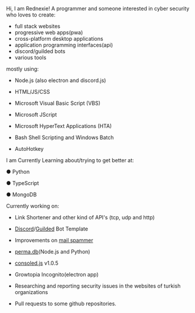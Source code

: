 Hi, I am Rednexie! A programmer and someone interested in cyber security who loves to create:

- full stack websites
- progressive web apps(pwa)
- cross-platform desktop applications
- application programming interfaces(api)
- discord/guilded bots
- various tools

mostly using:


- Node.js (also electron and discord.js)

- HTML/JS/CSS

- Microsoft Visual Basic Script (VBS)

- Microsoft JScript

- Microsoft HyperText Applications (HTA)

- Bash Shell Scripting and Windows Batch

- AutoHotkey 



I am Currently Learning about/trying to get better at:

● Python

● TypeScript

● MongoDB


 Currently working on:



- Link Shortener and other kind of API's (tcp, udp and http)

- [Discord](https://github.com/Rednexie/discord-template)/[Guilded](https://github.com/Rednexie/guilded-template) Bot Template

- Improvements on [mail spammer](https://github.com/Rednexie/mail-interface) 

- [perma.db](https://npmjs.com/perma.db)(Node.js and Python)

- [consoled.js](https://npmjs.com/consoled.js) v1.0.5

- Growtopia Incognito(electron app)

- Researching and reporting security issues in the websites of turkish organizations

- Pull requests to some github repositories.

